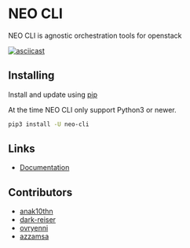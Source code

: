 # NEO CLI

NEO CLI is agnostic orchestration tools for openstack

[![asciicast](https://asciinema.org/a/164200.png)](https://asciinema.org/a/164200)

## Installing

Install and update using  [pip](https://pip.pypa.io/en/stable/quickstart/)

At the time NEO CLI only support Python3 or newer.

``` bash
pip3 install -U neo-cli
```

## Links

- [Documentation](docs/index.md)


## Contributors

- [anak10thn](https://github.com/anak10thn)
- [dark-reiser](https://github.com/dark-reiser)
- [ovryenni](https://github.com/ovryenni)
- [azzamsa](http://github.com/azzamsa/)
